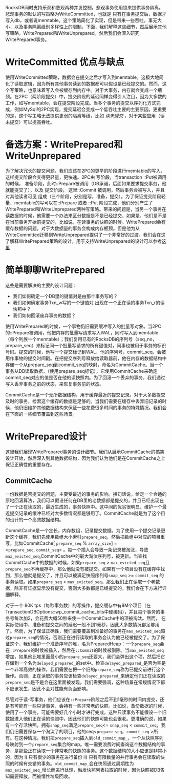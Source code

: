 RocksDB同时支持乐观和悲观两种并发控制。悲观事务使用锁来提供事务隔离。悲观事务的默认的写策略为WriteCommitted，也就是 只有在事务提交后，数据才写入db，或者说memtable。这个策略简化了实现，但是带来一些吞吐，事无大小，以及事务隔离级别多样性上的限制。下面，我们解释这些细节，然后展示其他写策略，WritePrepared和WriteUnprepared。然后我们会深入研究WritePrepared事务。

# WriteCommitted 优点与缺点

使用WriteCommitted策略，数据会在提交之后才写入到memtable。这极大地简化了读取逻辑，因为所有其他事务读到的数据都可以假设是已经提交的。然而，这个写策略，也意味着写入会被缓存到内存中。对于大事务，内存就会变成一个瓶颈。在2PC（两阶段提交）中，提交阶段的延迟同样变得引人注目，因为大多数的工作，如写memtable，会在提交阶段完成。当多个事务的提交以序列化方式完成，例如MySql的2PC实现，提交延迟会变成一个低吞吐主要的主要原因。更重要的是，这个写策略无法提供更弱的隔离等级，比如 *读未提交* ，对于某些应用（读未提交）可以提高吞吐。

# 备选方案：WritePrepared和WriteUnprepared

为了解决冗长的提交问题，我们应该在2PC的更早的阶段进行memtable的写入，这样提交阶段会变得更轻量，更快速。2PC由 写阶段，当transaction ::Put被调用的时候，  准备阶段，此时::Prepare被调用（DB承诺，后面如果要求提交事务，他就能提交了），以及 提交阶段， 这里::Commit 被调用，然后事务会被写入，并且对其他读者可见   组成（三个阶段，分别是写，准备，提交）。为了保证提交阶段轻量，memtable的写可以在::Prepare 或者 ::Put 阶段完成，他们分别产生了WritePrepared和WriteUnprepared两种写策略。带来的问题是，当另一个事务在读数据的时候，他需要一个办法来区分数据是不是已经提交，如果是，他们是不是在当前事务开始前提交的，比如说，在读事务的快照的时候。WritePrepared会有缓存数据的问题，对于大数据量的事务会构成内存瓶颈。但是他为从WriteCommitted迁移到WriteUnprepared提供了一个非常好的过渡。我们会在这了解释WritePrepared策略的设计。用于支持WriteUnprepared的设计可以参考[这里](WriteUnprepared-Transactions.md)

# 简单聊聊WritePrepared

这些是需要解决的主要的设计问题：

- 我们如何确定一个DB里的键值对是由那个事务写的？
- 我们如何确定事务Txn_w写的一个键值对 出现在一个正在读的事务Txn_r的读快照中？
- 我们如何回滚废弃事务的数据？

使用WritePrepared的时候，一个事物仍旧需要缓冲写入的批量写对象。当2PC的::Prepare被调用，他把内存的批量写请求写入WAL，同时写入到memtable（每个列族一个memtable）；我们复用已有的RocksDB的序列号（seq_no，prepare_seq）来标记同一个批量写请求的所有键值对，同事也被用于事务的标识号码。提交的时候，他写一个提交标记到WAL，他的序列号，commit_seq，会被用作事物的提交时间戳。在把提交序列号释放给读取器前，他在内存的数据结构中存储一个从prepare_seq到commit_seq的映射，命名为CommitCache。当一个事务从DB读取数据，（使用prepare_seq标记），它使用CommitCache来确定commit_seq对应的值是否在他的读快照内。为了回滚一个丢弃的事务，我们通过写入丢弃事务之前的状态，来恢复事务前的状态。

CommitCache是一个无所数据结构，用于缓存最近的提交记录。对于大多数提交及时的事务，检索这个缓存的数据是足够的。当我们需要在缓存中丢弃旧记录的时候，他仍旧维护其他数据结构来保证一些花费很多时间的事务的特殊情况。我们会在下面的一些细节覆盖到这些场景。

# WritePrepared设计

这里我们展现WritePrepared事务的设计细节。我们从展示CommitCache的搞笑设计开始，然后深入到其他数据结构，因为我们认为他们是在CommitCache之上保证正确性的重要存在。

## CommitCache

一份数据是否提交的问题，主要受最近的事务的影响。换句话说，给定一个合适的原地回滚算法，我们可以假设任何在DB里的老数据都是提交的，并且已经出现在了一个正在读取的，最近生成的，事务快照中。这中间的优劣很明显，维护一个最近提交记录的缓冲已经对大多数情况都是够用了。CommitCache就是为了这个目的设计的一个高效数据结构。

CommitCache是一个定长，内存数组，记录提交数据。为了使用一个提交记录更新这个缓存，我们先使用数组大小索引`prepare_seq`，然后把数组中对应的项目重写，比如CommitCache[ `prepare_seq` % `array_size`] = <`prepare_seq`, `commit_seq`> 。每一个插入会导致一条记录被淘汰，导致`max_evicted_seq`,CommitCache中的最大淘汰序列号，被更新。当查找CommitCache中的数据的时候，如果`prepare_seq` > `max_evicted_seq`且`prepare_seq`不再缓存中，那么他就没有被提交。如果有一个项目没有在缓存中找到，那么他就是提交了，并且可以被满足快照序列号`snap_seq`  >= `commit_seq` 的 事务读取。如果`prepare_seq` < `max_evicted_seq`，那么我们正在读取一个老数据，除非有证据显示没有提交，否则大多数都是已经提交的，我们会在下方进行详细解释。

对于一个 80K tps（每秒事务数）的写操作，提交缓存中有8M个项目（在TransactionDBOptions::wp_commit_cache_bits中硬编码），并且每个事务的事务号每次加2，会花费大概50秒来使一个CommitCache中的项被淘汰。然而， 在实际使用中，准备和提交之间的延迟一般不到1毫秒，因此大多数情况都足够用了。然而，为了保证正确性，我们需要覆盖到准备好的事务在`max_evicted_seq`超过`prepare_seq`的情况，否则正在进行读取的事务会认为他已经被提交了。为了保证这个，我们维护一个准备序号的堆，名为PreparedHeap：一个`prepare_seq`会在`::Prepare`的时候被插入，然后在`::Commit`的时候被删除。当`max_evicted_seq`增加，如果他比堆里面最小的`prepare_seq`还要大，我们会弹出这个项，然后把它存储到一个名为`delayed_prepared_`的set中。检查`delayed_prepared_`是否为空是一个非常高效的操作，我们需要在把一个旧的`prepare_seq`称为已提交前进行这个操作。否则，正在读取的事务应该检查`delayed_prepared_`来确定他们正在读取的`prepare_seq`是不是会在这里面被发现。我们需要强调，这种场景在常规情况下都不应该发生，因此不会对性能有负面影响。

尽管对于读-写事务，他们应该在`::Prepare`阶段之后不到1毫秒的时间内提交，还是有可能有一些只读事务，会持有一些非常老的快照。比如说，备份数据的时候，使用了一个事务，可能需要好几个小时才进行完成。这种只读事务不能假设一个旧数据进入他们正在读的快照中，因此他们的快照可能也会很老。更准确的说，如果有一个存活快照，拥有`snap_seq`满足`prepare_seq`<= `snap_seq` < `commit_seq`，我们仍旧需要保存一个淘汰了的项目，他的seq<`prepare_seq`，`commit_seq` >所有。在这种情况，我们把`prepare_seq`插入到`old_commit_map_`，一个从快照序列号映射到一个`prepare_seq`集合的map。唯一需要浪费时间查询这个数据结构的事务，是那些正在读取一个非常老的快照的事务。这个数据结构的大小应该是非常小的，因为 i) 只有很少的事务在进行备份 ii) 只有有限数量的并行事务会在读取的快照的时候有交错的事务。`old_commit_map_`会在快照通过周期性为`max_evicted_seq_`增长而进行处理，触发快照列表拉取的时候，因为快照被DB告知需要释放，而被惰性垃圾回收。



